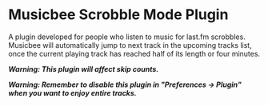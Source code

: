 # Musicbee Scrobble Mode Plugin

A plugin developed for people who listen to music for last.fm scrobbles. Musicbee will automatically jump to next track in the upcoming tracks list, once the current playing track has reached half of its length or four minutes.

***Warning: This plugin will affect skip counts.***

***Warning: Remember to disable this plugin in "Preferences -> Plugin" when you want to enjoy entire tracks.***
